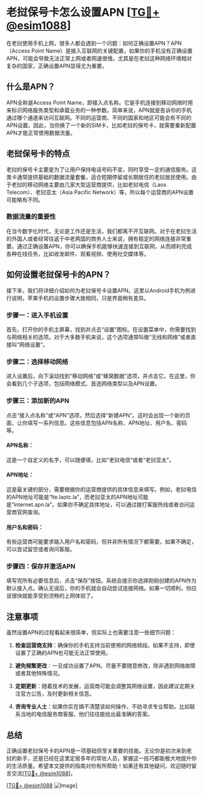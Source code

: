 # 老挝保号卡怎么设置APN [[TG💪+ @esim1088](https://t.me/s/esim1088)]

在老挝使用手机上网，很多人都会遇到一个问题：如何正确设置APN？APN（Access Point Name）是接入互联网的关键配置，如果你的手机没有正确设置APN，可能会导致无法正常上网或者网速很慢。尤其是在老挝这种网络环境相对复杂的国家，正确设置APN显得尤为重要。

## 什么是APN？

APN全称是Access Point Name，即接入点名称。它是手机连接到移动网络时用来标识网络服务类型和承载业务的一种参数。简单来说，APN就是告诉你的手机通过哪个通道来访问互联网。不同的运营商、不同的国家和地区可能会有不同的APN设置。因此，当你换了一个新的SIM卡，比如老挝的保号卡，就需要重新配置APN才能正常使用数据流量。

## 老挝保号卡的特点

老挝的保号卡主要是为了让用户保持电话号码不变，同时享受一定的通信服务。这类卡通常提供基础的数据流量套餐，适合短期停留或长期居住的老挝居民使用。由于老挝的移动网络主要由几家大型运营商提供，比如老挝电信（Laos Telecom）、老挝亚太（Asia Pacific Network）等，所以每个运营商的APN设置可能略有不同。

### 数据流量的重要性

在当今数字化时代，无论是工作还是生活，我们都离不开互联网。对于在老挝生活的外国人或者经常往返于中老两国的商务人士来说，拥有稳定的网络连接非常重要。通过正确设置APN，你可以确保手机能够快速连接到互联网，从而顺利完成各种在线任务，比如收发邮件、观看视频、使用社交媒体等。

## 如何设置老挝保号卡的APN？

接下来，我们将详细介绍如何为老挝保号卡设置APN。这里以Android手机为例进行说明，苹果手机的设置步骤大致相同，只是界面稍有差异。

### 步骤一：进入手机设置

首先，打开你的手机主屏幕，找到并点击“设置”图标。在设置菜单中，你需要找到与网络相关的选项。对于大多数手机来说，这个选项通常叫做“无线和网络”或者直接叫“网络设置”。

### 步骤二：选择移动网络

进入设置后，向下滚动找到“移动网络”或“蜂窝数据”选项，并点击它。在这里，你会看到几个子选项，包括网络模式、首选网络类型以及APN设置。

### 步骤三：添加新的APN

点击“接入点名称”或“APN”选项，然后选择“新建APN”。这时会出现一个新的页面，让你填写一系列信息。这些信息包括APN名称、APN地址、用户名、密码等。

#### APN名称：
这是一个自定义的名字，可以随便填，比如“老挝电信”或者“老挝亚太”。

#### APN地址：
这是最关键的部分，需要根据你的运营商提供的具体信息来填写。例如，老挝电信的APN地址可能是“lte.laotc.la”，而老挝亚太的APN地址可能是“internet.apn.la”。如果你不确定具体地址，可以通过拨打客服热线或者访问运营商官网查询。

#### 用户名和密码：
有些运营商可能要求输入用户名和密码，但并非所有情况下都需要。如果不确定，可以尝试留空或者询问客服。

### 步骤四：保存并激活APN

填写完所有必要信息后，点击“保存”按钮。系统会提示你选择刚刚创建的APN作为默认接入点。确认无误后，你的手机就会自动尝试连接网络。如果一切顺利，你应该很快就能享受到流畅的上网体验了。

## 注意事项

虽然设置APN的过程看起来很简单，但实际上也需要注意一些细节问题：

1. **检查运营商支持**：确保你的手机支持当前使用的网络频段。如果不支持，即使设置了正确的APN也可能无法正常使用。
   
2. **避免频繁更改**：一旦成功设置了APN，尽量不要随意修改，除非遇到网络故障或者其他特殊情况。

3. **定期更新**：随着技术的发展，运营商可能会调整其网络设置，因此建议定期关注官方公告，及时更新相关信息。

4. **咨询专业人士**：如果你实在搞不清楚该如何操作，不妨寻求专业帮助。比如联系当地的电信服务商客服，他们往往能给出最准确的答案。

## 总结

正确设置老挝保号卡的APN是一项基础但至关重要的技能。无论你是初次来到老挝的新手，还是已经在这里定居多年的常驻人员，掌握这一技巧都能极大地提升你的生活质量。希望本文提供的指南对你有所帮助！如果还有其他疑问，欢迎随时留言交流[[TG💪+ @esim1088](https://t.me/s/esim1088)]。

[[TG💪+ @esim1088](https://t.me/s/esim1088) ![Image](https://i.postimg.cc/4NQfJmqS/Snipaste-2025-05-13-00-14-12.png)]